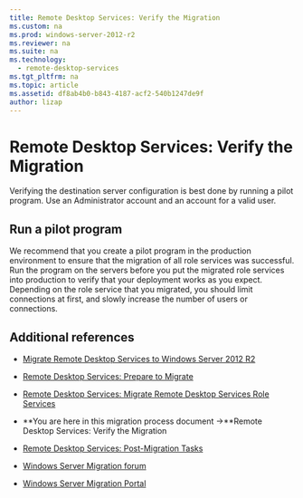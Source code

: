 ```yaml
---
title: Remote Desktop Services: Verify the Migration
ms.custom: na
ms.prod: windows-server-2012-r2
ms.reviewer: na
ms.suite: na
ms.technology: 
  - remote-desktop-services
ms.tgt_pltfrm: na
ms.topic: article
ms.assetid: df8ab4b0-b843-4187-acf2-540b1247de9f
author: lizap
---
```

# Remote Desktop Services: Verify the Migration
Verifying the destination server configuration is best done by running a pilot program. Use an Administrator account and an account for a valid user.  
  
## Run a pilot program  
We recommend that you create a pilot program in the production environment to ensure that the migration of all role services was successful. Run the program on the servers before you put the migrated role services into production to verify that your deployment works as you expect. Depending on the role service that you migrated, you should limit connections at first, and slowly increase the number of users or connections.  
  
## Additional references  
  
-   [Migrate Remote Desktop Services to Windows Server 2012 R2](../Topic/Migrate-Remote-Desktop-Services-to-Windows-Server-2012-R2.md)  
  
-   [Remote Desktop Services: Prepare to Migrate](../Topic/Remote-Desktop-Services--Prepare-to-Migrate.md)  
  
-   [Remote Desktop Services: Migrate Remote Desktop Services Role Services](../Topic/Remote-Desktop-Services--Migrate-Remote-Desktop-Services-Role-Services.md)  
  
-   **You are here in this migration process document \->**Remote Desktop Services: Verify the Migration  
  
-   [Remote Desktop Services: Post-Migration Tasks](../Topic/Remote-Desktop-Services--Post-Migration-Tasks.md)  
  
-   [Windows Server Migration forum](http://go.microsoft.com/fwlink/?LinkId=247606)  
  
-   [Windows Server Migration Portal](http://technet.microsoft.com/windowsserver/jj554790.aspx)  
  
